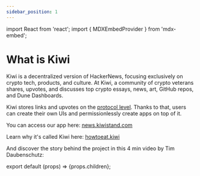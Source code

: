```yaml
---
sidebar_position: 1
---
```


import React from 'react';
import { MDXEmbedProvider } from 'mdx-embed';

# What is Kiwi

Kiwi is a decentralized version of HackerNews, focusing exclusively on crypto tech, products, and culture. At Kiwi, a community of crypto veterans shares, upvotes, and discusses top crypto essays, news, art, GitHub repos, and Dune Dashboards.

Kiwi stores links and upvotes on the <u>[protocol level](/docs/kiwi-how-works/protocol)</u>. Thanks to that, users can create their own UIs and permissionlessly create apps on top of it.

You can access our app here: <u>[news.kiwistand.com](https://news.kiwistand.com)</u>

Learn why it's called Kiwi here: <u>[howtoeat.kiwi](https://howtoeat.kiwi/)</u>

And discover the story behind the project in this 4 min video by Tim Daubenschutz:
<YouTube youTubeId="WujtU15yAyk" />

export default (props) => <MDXEmbedProvider>{props.children}</MDXEmbedProvider>;
